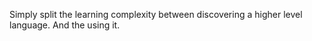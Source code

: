 Simply split the learning complexity between discovering a higher level language.
And the using it.

